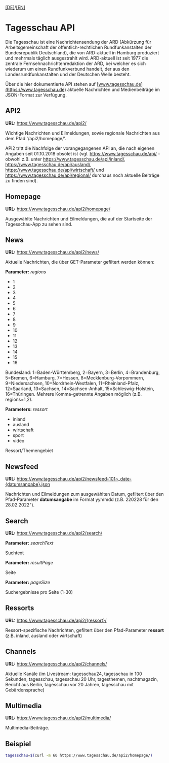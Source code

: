 [[DE]](README.md)/[[EN]](README_en.md)

# Tagesschau API

Die Tagesschau ist eine Nachrichtensendung der ARD (Abkürzung für Arbeitsgemeinschaft der öffentlich-rechtlichen Rundfunkanstalten der Bundesrepublik Deutschland), die von ARD-aktuell in Hamburg produziert und mehrmals täglich ausgestrahlt wird. ARD-aktuell ist seit 1977 die zentrale Fernsehnachrichtenredaktion der ARD, bei welcher es sich wiederum um einen Rundfunkverbund handelt, der aus den Landesrundfunkanstalten und der Deutschen Welle besteht. 

Über die hier dokumentierte API stehen auf [www.tagesschau.de](https://www.tagesschau.de) aktuelle Nachrichten und Medienbeiträge im JSON-Format zur Verfügung.


## API2

**URL:** https://www.tagesschau.de/api2/

Wichtige Nachrichten und Eilmeldungen, sowie regionale Nachrichten aus dem Pfad '/api2/homepage/'. 

API2 tritt die Nachfolge der vorangegangenen API an, die nach eigenen Angaben seit 01.10.2018 obsolet ist (vgl. https://www.tagesschau.de/api/ - obwohl z.B. unter https://www.tagesschau.de/api/inland/, https://www.tagesschau.de/api/ausland/, https://www.tagesschau.de/api/wirtschaft/ und https://www.tagesschau.de/api/regional/ durchaus noch aktuelle Beiträge zu finden sind).


## Homepage

**URL:** https://www.tagesschau.de/api2/homepage/

Ausgewählte Nachrichten und Eilmeldungen, die auf der Startseite der Tagesschau-App zu sehen sind.


## News

**URL:** https://www.tagesschau.de/api2/news/

Aktuelle Nachrichten, die über GET-Parameter gefiltert werden können:

**Parameter:** *regions* 
- 1
- 2
- 3
- 4
- 5
- 6
- 7
- 8
- 9
- 10
- 11
- 12
- 13
- 14
- 15
- 16

Bundesland: 1=Baden-Württemberg, 2=Bayern, 3=Berlin, 4=Brandenburg, 5=Bremen, 6=Hamburg, 7=Hessen, 8=Mecklenburg-Vorpommern, 9=Niedersachsen, 10=Nordrhein-Westfalen, 11=Rheinland-Pfalz, 12=Saarland, 13=Sachsen, 14=Sachsen-Anhalt, 15=Schleswig-Holstein, 16=Thüringen. Mehrere Komma-getrennte Angaben möglich (z.B. regions=1,2).


**Parameters:** *ressort*

- inland
- ausland
- wirtschaft
- sport	
- video

Ressort/Themengebiet


## Newsfeed

**URL:** https://www.tagesschau.de/api2/newsfeed-101~_date-{datumsangabe}.json

Nachrichten und Eilmeldungen zum ausgewählten Datum, gefiltert über den Pfad-Parameter **datumsangabe** im Format yymmdd (z.B. 220228 für den 28.02.2022").


## Search

**URL:** https://www.tagesschau.de/api2/search/


**Parameter:** *searchText* 

Suchtext


**Parameter:** *resultPage* 

Seite


**Parameter:** *pageSize* 

Suchergebnisse pro Seite (1-30)


## Ressorts

**URL:** https://www.tagesschau.de/api2/{ressort}/

Ressort-spezifische Nachrichten, gefiltert über den Pfad-Parameter **ressort** (z.B. inland, ausland oder wirtschaft) 


## Channels

**URL:** https://www.tagesschau.de/api2/channels/

Aktuelle Kanäle (im Livestream: tagesschau24, tagesschau in 100 Sekunden, tagesschau, tagesschau 20 Uhr, tagesthemen, nachtmagazin, Bericht aus Berlin, tagesschau vor 20 Jahren, tagesschau mit Gebärdensprache)


## Multimedia

**URL:** https://www.tagesschau.de/api2/multimedia/

Multimedia-Beiträge.


## Beispiel

```bash
tagesschau=$(curl -m 60 https://www.tagesschau.de/api2/homepage/)
```
